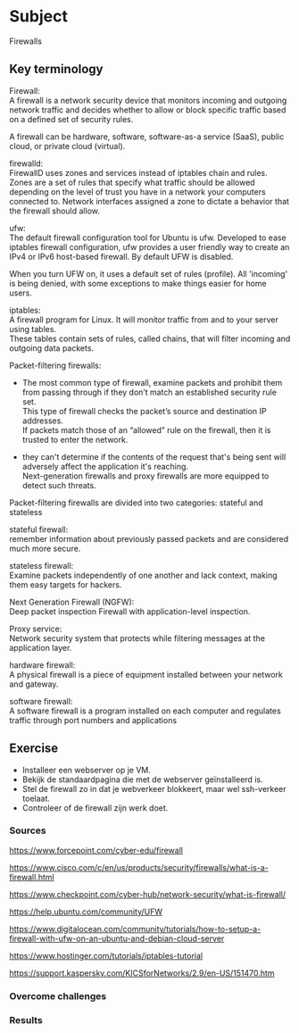 # Subject
Firewalls

## Key terminology
Firewall:  
A firewall is a network security device that monitors incoming and outgoing network traffic and decides whether to allow or block specific traffic based on a defined set of security rules.  

A firewall can be hardware, software, software-as-a service (SaaS), public cloud, or private cloud (virtual).  

firewalld:  
FirewallD uses zones and services instead of iptables chain and rules.  
Zones are a set of rules that specify what traffic should be allowed depending on the level of trust you have in a network your computers connected to. Network interfaces assigned a zone to dictate a behavior that the firewall should allow.  

ufw:  
The default firewall configuration tool for Ubuntu is ufw. Developed to ease iptables firewall configuration, ufw provides a user friendly way to create an IPv4 or IPv6 host-based firewall. By default UFW is disabled.  

When you turn UFW on, it uses a default set of rules (profile). All 'incoming' is being denied, with some exceptions to make things easier for home users.

iptables:  
A firewall program for Linux. It will monitor traffic from and to your server using tables.  
These tables contain sets of rules, called chains, that will filter incoming and outgoing data packets.

Packet-filtering firewalls:  
- The most common type of firewall, examine packets and prohibit them from passing through if they don’t match an established security rule set.  
This type of firewall checks the packet’s source and destination IP addresses.  
If packets match those of an “allowed” rule on the firewall, then it is trusted to enter the network.  

- they can't determine if the contents of the request that's being sent will adversely affect the application it's reaching.  
Next-generation firewalls and proxy firewalls are more equipped to detect such threats.

Packet-filtering firewalls are divided into two categories: stateful and stateless

stateful firewall:  
remember information about previously passed packets and are considered much more secure.  

stateless firewall:  
Examine packets independently of one another and lack context, making them easy targets for hackers.  

Next Generation Firewall (NGFW):  
Deep packet inspection Firewall with application-level inspection.  

Proxy service:  
Network security system that protects while filtering messages at the application layer.

hardware firewall:  
A physical firewall is a piece of equipment installed between your network and gateway.  

software firewall:  
A software firewall is a program installed on each computer and regulates traffic through port numbers and applications

## Exercise  
- Installeer een webserver op je VM.
- Bekijk de standaardpagina die met de webserver geïnstalleerd is.
- Stel de firewall zo in dat je webverkeer blokkeert, maar wel ssh-verkeer toelaat.
- Controleer of de firewall zijn werk doet.

### Sources
https://www.forcepoint.com/cyber-edu/firewall  

https://www.cisco.com/c/en/us/products/security/firewalls/what-is-a-firewall.html  

https://www.checkpoint.com/cyber-hub/network-security/what-is-firewall/  

https://help.ubuntu.com/community/UFW  

https://www.digitalocean.com/community/tutorials/how-to-setup-a-firewall-with-ufw-on-an-ubuntu-and-debian-cloud-server  

https://www.hostinger.com/tutorials/iptables-tutorial  

https://support.kaspersky.com/KICSforNetworks/2.9/en-US/151470.htm

### Overcome challenges


### Results